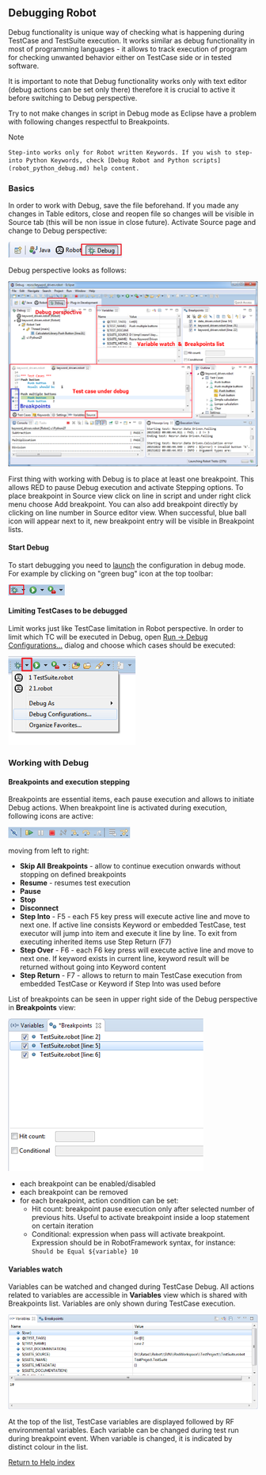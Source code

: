 ## Debugging Robot

Debug functionality is unique way of checking what is happening during
TestCase and TestSuite execution. It works similar as debug functionality in
most of programming languages - it allows to track execution of program for
checking unwanted behavior either on TestCase side or in tested software.

It is important to note that Debug functionality works only with text editor
(debug actions can be set only there) therefore it is crucial to active it
before switching to Debug perspective.

Try to not make changes in script in Debug mode as Eclipse have a problem with
following changes respectful to Breakpoints.

Note

    Step-into works only for Robot written Keywords. If you wish to step-into Python Keywords, check [Debug Robot and Python scripts](robot_python_debug.md) help content. 

### Basics

In order to work with Debug, save the file beforehand. If you made any changes
in Table editors, close and reopen file so changes will be visible in Source
tab (this will be non issue in close future). Activate Source page and change
to Debug perspective:

![](images/debug_1.png)

Debug perspective looks as follows:

![](images/debug_2.png)

First thing with working with Debug is to place at least one breakpoint. This
allows RED to pause Debug execution and activate Stepping options. To place
breakpoint in Source view click on line in script and under right click menu
choose Add breakpoint. You can also add breakpoint directly by clicking on
line number in Source editor view. When successful, blue ball icon will appear
next to it, new breakpoint entry will be visible in Breakpoint lists.

#### Start Debug

To start debugging you need to [launch](ui_elements.md) the configuration in
debug mode. For example by clicking on "green bug" icon at the top toolbar:

![](images/debug_3.png)

#### Limiting TestCases to be debugged

Limit works just like TestCase limitation in Robot perspective. In order to
limit which TC will be executed in Debug, open [ Run -> Debug
Configurations...](javascript:executeCommand\('org.eclipse.debug.ui.commands.OpenDebugConfigurations'\))
dialog and choose which cases should be executed:

![](images/debug_4.png)

### Working with Debug

#### Breakpoints and execution stepping

Breakpoints are essential items, each pause execution and allows to initiate
Debug actions. When breakpoint line is activated during execution, following
icons are active:

![](images/debug_5.png)

moving from left to right:

  * **Skip All Breakpoints** \- allow to continue execution onwards without stopping on defined breakpoints
  * **Resume** \- resumes test execution
  * **Pause**
  * **Stop**
  * **Disconnect**
  * **Step Into** \- F5 \- each F5 key press will execute active line and move to next one. If active line consists Keyword or embedded TestCase, test executor will jump into item and execute it line by line. To exit from executing inherited items use Step Return (F7)
  * **Step Over** \- F6 \- each F6 key press will execute active line and move to next one. If keyword exists in current line, keyword result will be returned without going into Keyword content
  * **Step Return** \- F7 \- allows to return to main TestCase execution from embedded TestCase or Keyword if Step Into was used before

List of breakpoints can be seen in upper right side of the Debug perspective
in **Breakpoints** view:

![](images/debug_breakpoints.png)

  * each breakpoint can be enabled/disabled
  * each breakpoint can be removed
  * for each breakpoint, action condition can be set: 
    * Hit count: breakpoint pause execution only after selected number of previous hits. Useful to activate breakpoint inside a loop statement on certain iteration
    * Conditional: expression when pass will activate breakpoint. Expression should be in RobotFramework syntax, for instance: `Should be Equal ${variable} 10`

#### Variables watch

Variables can be watched and changed during TestCase Debug. All actions
related to variables are accessible in **Variables** view which is shared with
Breakpoints list. Variables are only shown during TestCase execution.

![](images/debug_variables.png)

At the top of the list, TestCase variables are displayed followed by RF
environmental variables. Each variable can be changed during test run during
breakpoint event. When variable is changed, it is indicated by distinct colour
in the list.

[Return to Help index](http://nokia.github.io/RED/help/)
